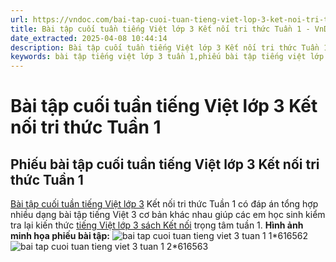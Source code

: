 ```yaml
---
url: https://vndoc.com/bai-tap-cuoi-tuan-tieng-viet-lop-3-ket-noi-tri-thuc-tuan-1-325089
title: Bài tập cuối tuần tiếng Việt lớp 3 Kết nối tri thức Tuần 1 - VnDoc.com
date_extracted: 2025-04-08 10:44:14
description: Bài tập cuối tuần tiếng Việt lớp 3 Kết nối tri thức Tuần 1 có đáp án giúp các em ôn tập những kiến thức tiếng Việt trọng tâm lớp 3 tuần 1 hiệu quả.
keywords: bài tập tiếng việt lớp 3 tuần 1,phiếu bài tập tiếng việt lớp 3 tuần 1,đề tiếng việt lớp 3 tuần 1,Bài tập cuối tuần tiếng Việt lớp 3 Kết nối tri thức tuần 1,bài tập cuối tuần tiếng việt 3 tuần 1,bài tập cuối tuần môn tiếng việt lớp 3 kết nối tri thức tuần 1,bài tập cuối tuần tiếng việt lớp 3 sách kết nối tri thức tuần 1,bài tập cuối tuần 1 môn tiếng việt lớp 3 kết nối tri thức,bài tập cuối tuần 1 tiếng việt 3 kết nối tri thức
---
```


# Bài tập cuối tuần tiếng Việt lớp 3 Kết nối tri thức Tuần 1
## **Phiếu bài tập cuối tuần tiếng Việt lớp 3 Kết nối tri thức Tuần 1**
[Bài tập cuối tuần tiếng Việt lớp 3](<https://vndoc.com/de-kiem-tra-cuoi-tuan-tieng-viet3>) Kết nối tri thức Tuần 1 có đáp án tổng hợp nhiều dạng bài tập tiếng Việt 3 cơ bản khác nhau giúp các em học sinh kiểm tra lại kiến thức [tiếng Việt lớp 3 sách Kết nối](<https://vndoc.com/tieng-viet-lop-3-kntt-tap1>) trọng tâm tuần 1.
**Hình ảnh minh họa phiếu bài tập:**
![bai tap cuoi tuan tieng viet 3 tuan 1 1*616562](https://i.vdoc.vn/data/image/2024/07/25/bai-tap-cuoi-tuan-tieng-viet-3-tuan-1-1.jpg)![bai tap cuoi tuan tieng viet 3 tuan 1 2*616563](https://i.vdoc.vn/data/image/2024/07/25/bai-tap-cuoi-tuan-tieng-viet-3-tuan-1-2.jpg)

